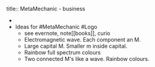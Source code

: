 title:: MetaMechanic - business

-
- Ideas for #MetaMechanic #Logo
	- see evernote, note[[books]], curio
	- Electromagnetic wave. Each component an M.
	- Large capital M. Smaller m inside capital.
	- Rainbow full spectrum colours
	- Two connected M's like a wave. Rainbow colours.